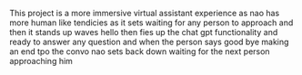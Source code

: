 This project is a more immersive virtual assistant experience as nao has more human like tendicies as it sets waiting for any person to approach and then it stands up waves hello then fies up the chat gpt functionality and ready to answer any question and when the person says good bye making an end tpo the convo nao sets back down waiting for the next person approaching him
